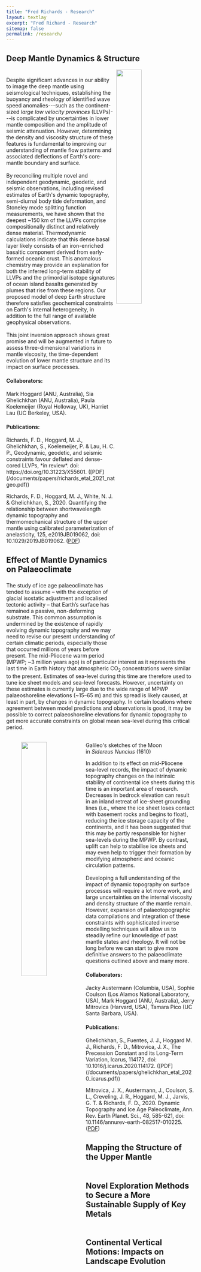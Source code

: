 ```yaml
---
title: "Fred Richards - Research"
layout: textlay
excerpt: "Fred Richard - Research"
sitemap: false
permalink: /research/
---
```


<h2 style="font-weight: bold">Deep Mantle Dynamics & Structure</h2>
<figure>
<img align="right" src="{{ site.url }}{{ site.baseurl }}/images/llsvp_plot.png" width="40%">
</figure>
<p style="padding-top:5px">
    
Despite significant advances in our ability to image the deep mantle using seismological techniques, establishing the buoyancy and rheology of identified wave speed anomalies---such as the continent-sized *large low velocity provinces* (LLVPs)---is complicated by uncertainties in lower mantle composition and the amplitude of seismic attenuation. However, determining the density and viscosity structure of these features is fundamental to improving our understanding of mantle flow patterns and associated deflections of Earth's core-mantle boundary and surface.
<br/><br/>
By reconciling multiple novel and independent geodynamic, geodetic, and seismic observations, including revised estimates of Earth's dynamic topography, semi-diurnal body tide deformation, and Stoneley mode splitting function measurements, we have shown that the deepest ~150&nbsp;km of the LLVPs comprise compositionally distinct and relatively dense material. Thermodynamic calculations indicate that this dense basal layer likely consists of an iron-enriched basaltic component derived from early-formed oceanic crust. This anomalous chemistry may provide an explanation for both the inferred long-term stability of LLVPs and the primordial isotope signatures of ocean island basalts generated by plumes that rise from these regions. Our proposed model of deep Earth structure therefore satisfies geochemical constraints on Earth's internal heterogeneity, in addition to the full range of available geophysical observations.
<br/><br/>
This joint inversion approach shows great promise and will be augmented in future to assess three-dimensional variations in mantle viscosity, the time-dependent evolution of lower mantle structure and its impact on surface processes.

</p>

<!--and more localised *ultra-low velocity zones* (ULVZs)-->
<!--The density field of the mantle is a key parameter in constraining the dynamics of mantle flow. We have set out to understand mantle density by appealing to a much-neglected geophysical process, namely solid Earth tides. Predicting the deformation of the solid Earth in response to periodic luni-solar forcings has a rich history in classical physics, with theoretical work dating back to Newton. The advent of modern space geodetic methods (e.g., surveying using the Global Positioning System) has yielded unprecedented constraints on solid Earth tidal deformation and revealed geographical variations in body tide deformation at the sub-mm level. These variations are indicative of heterogeneity in mantle buoyancy and elastic structure.-->

<!--Using a tidal theory we developed, we have shown that the deepest parts of the mantle beneath African and the Pacific are characterized by negative buoyancy. Such a result holds implications for the compositional distribution of the mantle, which in turn provides information on the primordial state of the mantle, and its ongoing evolution and how efficiently the mantle mixes. This initial application shows the great promise of “tidal tomography” in elucidating deep mantle buoyancy structure and there are many directions to be taken (e.g., augmenting data to include many types of tides, joint inversions with more conventional data, further generalizing the theory to allow for more complicated processes).-->


<h4 style="font-weight: bold">Collaborators:</h4> Mark Hoggard (ANU, Australia), Sia Ghelichkhan (ANU, Australia), Paula Koelemeijer (Royal Holloway, UK), Harriet Lau (UC Berkeley, USA).

<h4 style="font-weight: bold">Publications:</h4>
Richards, F. D., Hoggard, M. J., Ghelichkhan, S., Koelemeijer, P. & Lau, H. C. P., Geodynamic, geodetic, and seismic constraints favour deflated and dense-cored LLVPs, *in review*. doi:  https://doi.org/10.31223/X55601. ([PDF](/documents/papers/richards_etal_2021_natgeo.pdf))

Richards, F. D., Hoggard, M. J., White, N. J. & Ghelichkhan, S., 2020. Quantifying the relationship between shortwavelength dynamic topography and thermomechanical structure of the upper mantle using calibrated parameterization of anelasticity, 125, e2019JB019062, doi: 10.1029/2019JB019062. ([PDF](/documents/papers/richards_etal_2020_jgr_compressed.pdf))


<h2 style="font-weight: bold">Effect of Mantle Dynamics on Palaeoclimate</h2>

<p style="padding-top:5px">
The study of ice age palaeoclimate has tended to assume – with the exception of glacial isostatic adjustment and localised tectonic activity – that Earth’s surface has remained a passive, non-deforming substrate. This common assumption is undermined by the existence of rapidly evolving dynamic topography and we may need to revise our present understanding of certain climatic periods, especially those that occurred millions of years before present. The mid-Pliocene warm period (MPWP; ~3 million years ago) is of particular interest as it represents the last time in Earth history that atmospheric CO<sub>2</sub> concentrations were similar to the present. Estimates of sea-level during this time are therefore used to tune ice sheet models and sea-level forecasts. However, uncertainty on these estimates is currently large due to the wide range of MPWP palaeoshoreline elevations (~15–65 m) and this spread is likely caused, at least in part, by changes in dynamic topography. In certain locations where agreement between model predictions and observations is good, it may be possible to correct palaeoshoreline elevations for dynamic topography to get more accurate constraints on global mean sea-level during this critical period.
<br/><br/>
<figure>
<img align="left" src="{{ site.url }}{{ site.baseurl }}/images/DT_palaeoclimate_2.jpg" width="40%">
<figcaption>Galileo's sketches of the Moon <br> in <i>Sidereus Nuncius</i> (1610)</figcaption>
</figure>
In addition to its effect on mid-Pliocene sea-level records, the impact of dynamic topography changes on the intrinsic stability of continental ice sheets during this time is an important area of research. Decreases in bedrock elevation can result in an inland retreat of ice-sheet grounding lines (i.e., where the ice sheet loses contact with basement rocks and begins to float), reducing the ice storage capacity of the continents, and it has been suggested that this may be partly responsible for higher sea-levels during the MPWP. By contrast, uplift can help to stabilise ice sheets and may even help to trigger their formation by modifying atmospheric and oceanic circulation patterns.
<br/><br/>
Developing a full understanding of the impact of dynamic topography on surface processes will require a lot more work, and large uncertainties on the internal viscosity and density structure of the mantle remain. However, expansion of palaeotopographic data compilations and integration of these constraints with sophisticated inverse modelling techniques will allow us to steadily refine our knowledge of past mantle states and rheology. It will not be long before we can start to give more definitive answers to the palaeoclimate questions outlined above and many more.    
    
</p>

<h4 style="font-weight: bold">Collaborators:</h4> Jacky Austermann (Columbia, USA), Sophie Coulson (Los Alamos National Laboratory, USA), Mark Hoggard (ANU, Australia), Jerry Mitrovica (Harvard, USA), Tamara Pico (UC Santa Barbara, USA).

<h4 style="font-weight: bold">Publications:</h4>
Ghelichkhan, S., Fuentes, J. J., Hoggard M. J., Richards, F. D., Mitrovica, J. X., The Precession Constant and its Long-Term Variation, Icarus, 114172, doi: 10.1016/j.icarus.2020.114172.  ([PDF](/documents/papers/ghelichkhan_etal_2020_icarus.pdf))

Mitrovica, J. X., Austermann, J., Coulson, S. L., Creveling, J. R., Hoggard, M. J., Jarvis, G. T. & Richards, F. D., 2020. Dynamic Topography and Ice Age Paleoclimate, Ann. Rev. Earth Planet. Sci., 48, 585-621, doi: 10.1146/annurev-earth-082517-010225. ([PDF](/documents/papers/mitrovica_etal_2020_annreveps.pdf))

<h2 style="font-weight: bold">Mapping the Structure of the Upper Mantle</h2>
<p style="padding-top:5px">
</p>

<h2 style="font-weight: bold">Novel Exploration Methods to Secure a More Sustainable Supply of Key Metals</h2>
<p style="padding-top:5px">
</p>

<h2 style="font-weight: bold">Continental Vertical Motions: Impacts on Landscape Evolution</h2>
<p style="padding-top:5px">
</p>
